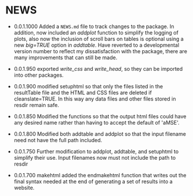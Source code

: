 # NEWS

* 0.0.1.1000 Added a `NEWS.md` file to track changes to the package. In addition, now included an _addplot_ function to simplify the logging of plots, also now the inclusion of scroll bars on tables is optional using a new _big=TRUE_ option in _addtable_. Have reverted to a developmental version number to reflect my dissatisfaction with the package, there are many improvements that can still be made.

* 0.0.1.950 exported _write_css_ and _write_head_, so they can be imported into other packages.

* 0.0.1.900 modified setuphtml so that only the files listed in the resultTable file and the HTML and CSS files are deleted if cleanslate=TRUE. In this way any data files and other files stored in resdir remain safe.

* 0.0.1.850 Modified the functions so that the output html files could have any desired name rather than having to accept the default of 'aMSE'. 

* 0.0.1.800 Modified both addtable and addplot so that the input filename need not have the full path included.

* 0.0.1.750 Further modification to addplot, addtable, and setuphtml to simplify their use. Input filenames now must not include the path to resdir

* 0.0.1.700 makehtml added the endmakehtml function that writes out the final syntax needed
at the end of generating a set of results into a website.
